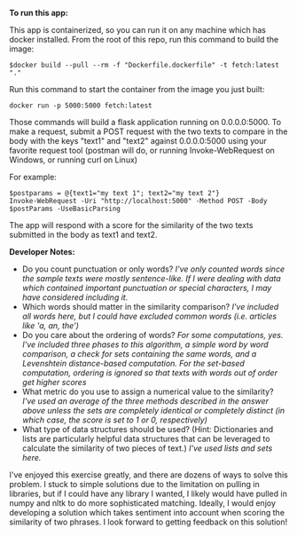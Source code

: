 **To run this app:**

This app is containerized, so you can run it on any machine which has docker installed.  From the root of this repo, run this command to build the image:
```
$docker build --pull --rm -f "Dockerfile.dockerfile" -t fetch:latest "."
```

Run this command to start the container from the image you just built:
```
docker run -p 5000:5000 fetch:latest
```

Those commands will build a flask application running on 0.0.0.0:5000.  To make a request, submit a POST request with the two texts to compare in the body with the keys "text1" and "text2" against 0.0.0.0:5000 using your favorite request tool (postman will do, or running Invoke-WebRequest on Windows, or running curl on Linux)

For example:
```
$postparams = @{text1="my text 1"; text2="my text 2"}
Invoke-WebRequest -Uri "http://localhost:5000" -Method POST -Body $postParams -UseBasicParsing
```
The app will respond with a score for the similarity of the two texts submitted in the body as text1 and text2.

**Developer Notes:**

* Do you count punctuation or only words? _I've only counted words since the sample texts were mostly sentence-like.  If I were dealing with data which contained important punctuation or special characters, I may have considered including it._
* Which words should matter in the similarity comparison?  _I've included all words here, but I could have excluded common words (i.e. articles like 'a, an, the')_
* Do you care about the ordering of words? _For some computations, yes.  I've included three phases to this algorithm, a simple word by word comparison, a check for sets containing the same words, and a Levenshtein distance-based computation.  For the set-based computation, ordering is ignored so that texts with words out of order get higher scores_
* What metric do you use to assign a numerical value to the similarity? _I've used an average of the three methods described in the answer above unless the sets are completely identical or completely distinct (in which case, the score is set to 1 or 0, respectively)_
* What type of data structures should be used? (Hint: Dictionaries and lists are particularly helpful data structures that can be leveraged to calculate the similarity of two pieces of text.)  _I've used lists and sets here._

I've enjoyed this exercise greatly, and there are dozens of ways to solve this problem.  I stuck to simple solutions due to the limitation on pulling in libraries, but if I could have any library I wanted, I likely would have pulled in numpy and nltk to do more sophisticated matching.  Ideally, I would enjoy developing a solution which takes sentiment into account when scoring the similarity of two phrases.  I look forward to getting feedback on this solution!
